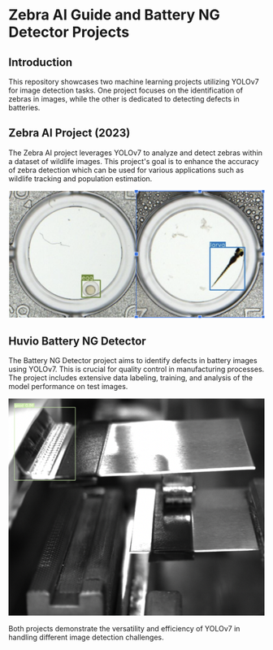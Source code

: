 
# Zebra AI Guide and Battery NG Detector Projects

## Introduction
This repository showcases two machine learning projects utilizing YOLOv7 for image detection tasks. One project focuses on the identification of zebras in images, while the other is dedicated to detecting defects in batteries.

## Zebra AI Project (2023)
The Zebra AI project leverages YOLOv7 to analyze and detect zebras within a dataset of wildlife images. This project's goal is to enhance the accuracy of zebra detection which can be used for various applications such as wildlife tracking and population estimation.

![Zebra Detection Sample](zebra.png)

## Huvio Battery NG Detector
The Battery NG Detector project aims to identify defects in battery images using YOLOv7. This is crucial for quality control in manufacturing processes. The project includes extensive data labeling, training, and analysis of the model performance on test images.

![Battery Detection Sample](battery.png)

Both projects demonstrate the versatility and efficiency of YOLOv7 in handling different image detection challenges.

